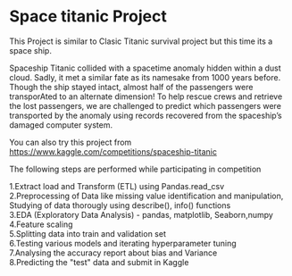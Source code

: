 # Space titanic Project

This Project is similar to Clasic Titanic survival project but this time its a space ship.<br>

Spaceship Titanic collided with a spacetime anomaly hidden within a dust cloud. Sadly, 
it met a similar fate as its namesake from 1000 years before. 
Though the ship stayed intact, almost half of the passengers were transporAted to an alternate dimension!
To help rescue crews and retrieve the lost passengers, 
we are challenged to predict which passengers were transported by the anomaly using records recovered from the spaceship’s damaged computer system.

You can also try this project from https://www.kaggle.com/competitions/spaceship-titanic

The following steps are performed while participating in competition

  1.Extract load and Transform (ETL) using Pandas.read_csv <br>
  2.Preprocessing of Data like missing value identification and manipulation, Studying of data thorougly using describe(), info() functions <br>
  3.EDA (Exploratory Data Analysis) - pandas, matplotlib, Seaborn,numpy <br>
  4.Feature scaling <br>
  5.Splitting data into train and validation set <br>
  6.Testing various models and iterating hyperparameter tuning <br>
  7.Analysing the accuracy report about bias and Variance <br>
  8.Predicting the "test" data and submit in Kaggle <br>

